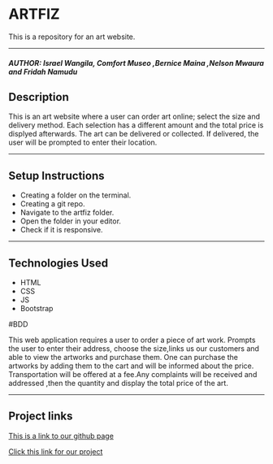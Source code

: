 # ARTFIZ
This is a repository for an art website.
*****
##### AUTHOR: Israel Wangila, Comfort Museo ,Bernice Maina ,Nelson Mwaura and Fridah Namudu
             
## Description
This is an art website where a user can order art online; select the size and delivery method. Each selection has a different amount and the total price is displyed afterwards. The art can be delivered or collected. If delivered, the user will be prompted to enter their location.
**********
                
## Setup Instructions
* Creating a folder on the terminal.
* Creating a git repo.
* Navigate to the artfiz folder.
* Open the folder in your editor.
* Check if it is responsive.
*****

## Technologies Used
* HTML
* CSS
* JS
* Bootstrap

#BDD

This web application requires a user to order a piece of art work. Prompts the user to enter their address, choose the size,links us our customers and able to view the artworks and purchase them. One can purchase the artworks by adding them to the cart and will be informed about the price. Transportation will be offered at a fee.Any complaints will be received and addressed ,then the quantity and display the total price of the art.
     
 ******
 
## Project links
[This is a link to our github page](https://github.com/israelwangila/artfiz)

[Click this link for our project](https://israelwangila.github.io/artfiz/)
